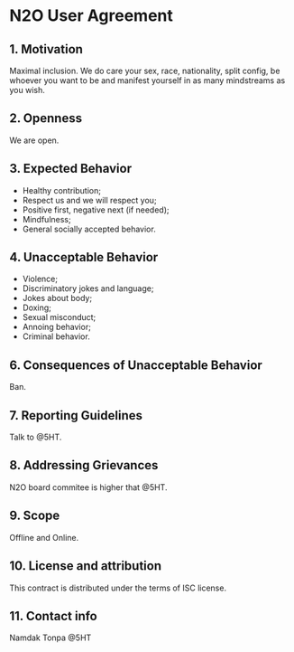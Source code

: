 N2O User Agreement
==================

## 1. Motivation

Maximal inclusion.
We do care your sex, race, nationality, split config,
be whoever you want to be and manifest
yourself in as many mindstreams as you wish.

## 2. Openness

We are open.

## 3. Expected Behavior

* Healthy contribution;
* Respect us and we will respect you;
* Positive first, negative next (if needed);
* Mindfulness;
* General socially accepted behavior.

## 4. Unacceptable Behavior

* Violence;
* Discriminatory jokes and language;
* Jokes about body;
* Doxing;
* Sexual misconduct;
* Annoing behavior;
* Criminal behavior.

## 6. Consequences of Unacceptable Behavior

Ban.

## 7. Reporting Guidelines

Talk to @5HT.

## 8. Addressing Grievances

N2O board commitee is higher that @5HT.

## 9. Scope

Offline and Online.

## 10. License and attribution

This contract is distributed under the terms of ISC license.

## 11. Contact info

Namdak Tonpa @5HT
